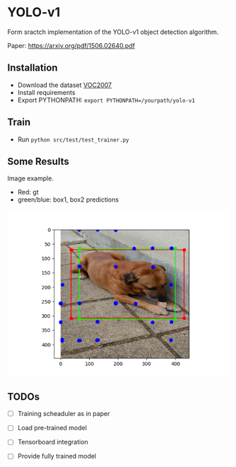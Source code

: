 # YOLO-v1
Form sractch implementation of the YOLO-v1 object detection algorithm. 

Paper: https://arxiv.org/pdf/1506.02640.pdf

## Installation
* Download the dataset [VOC2007](http://host.robots.ox.ac.uk/pascal/VOC/voc2007/index.html)
* Install requirements 
* Export PYTHONPATH: `export PYTHONPATH=/yourpath/yolo-v1`

## Train
* Run `python src/test/test_trainer.py`


## Some Results
Image example. 
* Red: gt
* green/blue: box1, box2 predictions


![alt text](https://github.com/aldipiroli/yolo-v1/blob/develop/img/example.png)


## TODOs
- [ ] Training scheaduler as in paper
- [ ] Load pre-trained model
- [ ] Tensorboard integration 
- [ ] Provide fully trained model





